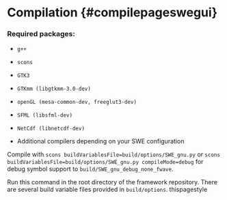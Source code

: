# Compilation {#compilepageswegui}

### Required packages:
 - `g++`
 - `scons`
 -  `GTK3`
 -  `GTKmm (libgtkmm-3.0-dev)`
 -  `openGL (mesa-common-dev, freeglut3-dev)`
 -  `SFML (libsfml-dev)`
 -  `NetCdf (libnetcdf-dev)`

 - Additional compilers depending on your SWE configuration

Compile with `scons buildVariablesFile=build/options/SWE_gnu.py` or `scons buildVariablesFile=build/options/SWE_gnu.py compileMode=debug` for debug symbol support to `build/SWE_gnu_debug_none_fwave`.

Run this command in the root directory of the framework repository. There are several build variable files provided in `build/options`.
thispagestyle